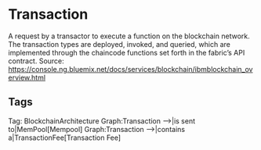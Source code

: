 # Transaction

A request by a transactor to execute a function on the blockchain
network. The transaction types are deployed, invoked, and queried, which
are implemented through the chaincode functions set forth in the fabric’s
API contract.
Source: https://console.ng.bluemix.net/docs/services/blockchain/ibmblockchain_overview.html

## Tags

Tag: BlockchainArchitecture
Graph:Transaction -->|is sent to|MemPool[Mempool]
Graph:Transaction -->|contains a|TransactionFee[Transaction Fee]
